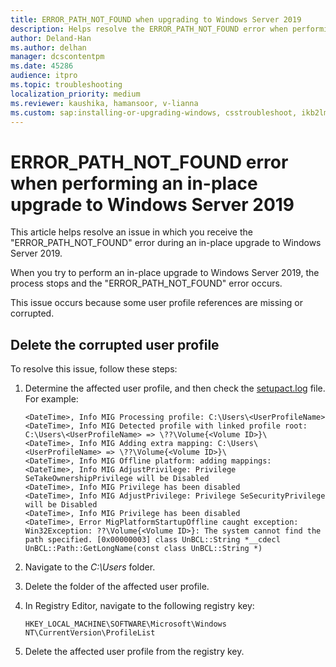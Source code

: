```yaml
---
title: ERROR_PATH_NOT_FOUND when upgrading to Windows Server 2019
description: Helps resolve the ERROR_PATH_NOT_FOUND error when performing an in-place upgrade to Windows Server 2019.
author: Deland-Han
ms.author: delhan
manager: dcscontentpm
ms.date: 45286
audience: itpro
ms.topic: troubleshooting
localization_priority: medium
ms.reviewer: kaushika, hamansoor, v-lianna
ms.custom: sap:installing-or-upgrading-windows, csstroubleshoot, ikb2lmc
---
```

# ERROR_PATH_NOT_FOUND error when performing an in-place upgrade to Windows Server 2019

This article helps resolve an issue in which you receive the "ERROR_PATH_NOT_FOUND" error during an in-place upgrade to Windows Server 2019.

When you try to perform an in-place upgrade to Windows Server 2019, the process stops and the "ERROR_PATH_NOT_FOUND" error occurs.

This issue occurs because some user profile references are missing or corrupted.

## Delete the corrupted user profile

To resolve this issue, follow these steps:

1. Determine the affected user profile, and then check the [setupact.log](/windows/deployment/upgrade/log-files) file. For example:

	```output
	<DateTime>, Info MIG Processing profile: C:\Users\<UserProfileName>
	<DateTime>, Info MIG Detected profile with linked profile root: C:\Users\<UserProfileName> => \??\Volume{<Volume ID>}\
	<DateTime>, Info MIG Adding extra mapping: C:\Users\<UserProfileName> => \??\Volume{<Volume ID>}\
	<DateTime>, Info MIG Offline platform: adding mappings:
	<DateTime>, Info MIG AdjustPrivilege: Privilege SeTakeOwnershipPrivilege will be Disabled
	<DateTime>, Info MIG Privilege has been disabled
	<DateTime>, Info MIG AdjustPrivilege: Privilege SeSecurityPrivilege will be Disabled
	<DateTime>, Info MIG Privilege has been disabled
	<DateTime>, Error MigPlatformStartupOffline caught exception: Win32Exception: ??\Volume{<Volume ID>}: The system cannot find the path specified. [0x00000003] class UnBCL::String *__cdecl UnBCL::Path::GetLongName(const class UnBCL::String *)
	```
2. Navigate to the *C:\\Users* folder.
3. Delete the folder of the affected user profile.
4. In Registry Editor, navigate to the following registry key:

	`HKEY_LOCAL_MACHINE\SOFTWARE\Microsoft\Windows NT\CurrentVersion\ProfileList`

5. Delete the affected user profile from the registry key.

